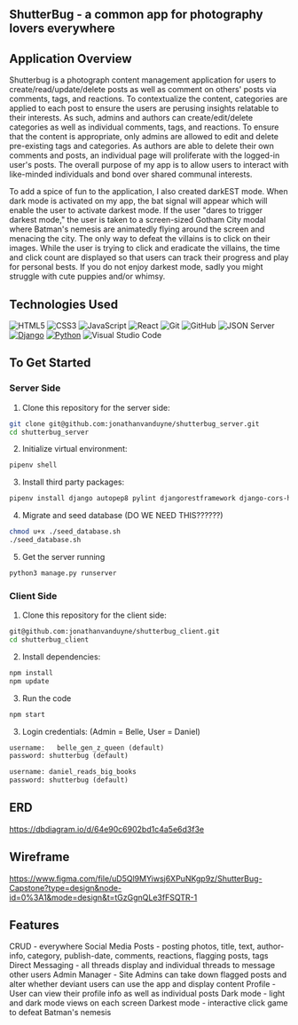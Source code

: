 ## ShutterBug - a common app for photography lovers everywhere

## Application Overview
Shutterbug is a photograph content management application for users to create/read/update/delete posts as well as comment on others' posts via comments, tags, and reactions. To contextualize the content, categories are applied to each post to ensure the users are perusing insights relatable to their interests. As such, admins and authors can create/edit/delete categories as well as individual comments, tags, and reactions. To ensure that the content is appropriate, only admins are allowed to edit and delete pre-existing tags and categories. As authors are able to delete their own comments and posts, an individual page will proliferate with the logged-in user's posts. The overall purpose of my app is to allow users to interact with like-minded individuals and bond over shared communal interests.

To add a spice of fun to the application, I also created darkEST mode. When dark mode is activated on my app, the bat signal will appear which will enable the user to activate darkest mode. If the user "dares to trigger darkest mode," the user is taken to a screen-sized Gotham City modal where Batman's nemesis are animatedly flying around the screen and menacing the city. The only way to defeat the villains is to click on their images. While the user is trying to click and eradicate the villains, the time and click count are displayed so that users can track their progress and play for personal bests. If you do not enjoy darkest mode, sadly you might struggle with cute puppies and/or whimsy.

## Technologies Used

![HTML5](https://img.shields.io/badge/html5%20-%23E34F26.svg?&style=for-the-badge&logo=html5&logoColor=white) ![CSS3](https://img.shields.io/badge/css3%20-%231572B6.svg?&style=for-the-badge&logo=css3&logoColor=white) ![JavaScript](https://img.shields.io/badge/javascript%20-%23323330.svg?&style=for-the-badge&logo=javascript&logoColor=%23F7DF1E) ![React](https://img.shields.io/badge/react%20-%2320232a.svg?&style=for-the-badge&logo=react&logoColor=%2361DAFB) ![Git](https://img.shields.io/badge/git%20-%23F05033.svg?&style=for-the-badge&logo=git&logoColor=white) ![GitHub](https://img.shields.io/badge/github%20-%23121011.svg?&style=for-the-badge&logo=github&logoColor=white) ![JSON Server](https://img.shields.io/badge/JSON_Server%20-%232a2e2a.svg?&style=for-the-badge&logo=JSON&logoColor=white) 
[![Django](https://img.shields.io/badge/Django%20-%23092E20.svg?&style=for-the-badge&logo=django&logoColor=white)](https://www.djangoproject.com/)
[![Python](https://img.shields.io/badge/Python%20-%233776AB.svg?&style=for-the-badge&logo=python&logoColor=white)](https://www.python.org/) 
![Visual Studio Code](https://img.shields.io/badge/VSCode%20-%23007ACC.svg?&style=for-the-badge&logo=visual-studio-code&logoColor=white)

 
## To Get Started

### Server Side
1. Clone this repository for the server side:
```sh
git clone git@github.com:jonathanvanduyne/shutterbug_server.git
cd shutterbug_server
```

2. Initialize virtual environment:
```sh
pipenv shell
```

3. Install third party packages:
```sh
pipenv install django autopep8 pylint djangorestframework django-cors-headers pylint-django
```

4. Migrate and seed database (DO WE NEED THIS??????)
```sh
chmod u+x ./seed_database.sh
./seed_database.sh
```

5. Get the server running
```sh
python3 manage.py runserver
```

### Client Side
1. Clone this repository for the client side:
```sh
git@github.com:jonathanvanduyne/shutterbug_client.git
cd shutterbug_client
```
2. Install dependencies: 
```sh
npm install
npm update
```
3. Run the code 
```sh
npm start
```
3. Login credentials: (Admin = Belle, User = Daniel)
```txt
username: 	belle_gen_z_queen (default)
password: shutterbug (default)
```
```txt
username: daniel_reads_big_books
password: shutterbug (default)
```

## ERD
https://dbdiagram.io/d/64e90c6902bd1c4a5e6d3f3e

## Wireframe
https://www.figma.com/file/uD5Ql9MYiwsj6XPuNKgp9z/ShutterBug-Capstone?type=design&node-id=0%3A1&mode=design&t=tGzGgnQLe3fFSQTR-1

## Features
CRUD - everywhere
Social Media Posts - posting photos, title, text, author-info, category, publish-date, comments, reactions, flagging posts, tags
Direct Messaging - all threads display and individual threads to message other users
Admin Manager - Site Admins can take down flagged posts and alter whether deviant users can use the app and display content
Profile - User can view their profile info as well as individual posts
Dark mode - light and dark mode views on each screen
Darkest mode - interactive click game to defeat Batman's nemesis
